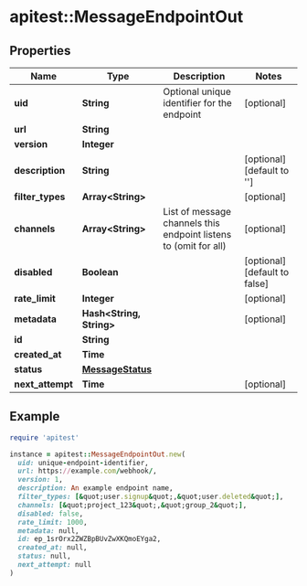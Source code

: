 # apitest::MessageEndpointOut

## Properties

| Name | Type | Description | Notes |
| ---- | ---- | ----------- | ----- |
| **uid** | **String** | Optional unique identifier for the endpoint | [optional] |
| **url** | **String** |  |  |
| **version** | **Integer** |  |  |
| **description** | **String** |  | [optional][default to &#39;&#39;] |
| **filter_types** | **Array&lt;String&gt;** |  | [optional] |
| **channels** | **Array&lt;String&gt;** | List of message channels this endpoint listens to (omit for all) | [optional] |
| **disabled** | **Boolean** |  | [optional][default to false] |
| **rate_limit** | **Integer** |  | [optional] |
| **metadata** | **Hash&lt;String, String&gt;** |  | [optional] |
| **id** | **String** |  |  |
| **created_at** | **Time** |  |  |
| **status** | [**MessageStatus**](MessageStatus.md) |  |  |
| **next_attempt** | **Time** |  | [optional] |

## Example

```ruby
require 'apitest'

instance = apitest::MessageEndpointOut.new(
  uid: unique-endpoint-identifier,
  url: https://example.com/webhook/,
  version: 1,
  description: An example endpoint name,
  filter_types: [&quot;user.signup&quot;,&quot;user.deleted&quot;],
  channels: [&quot;project_123&quot;,&quot;group_2&quot;],
  disabled: false,
  rate_limit: 1000,
  metadata: null,
  id: ep_1srOrx2ZWZBpBUvZwXKQmoEYga2,
  created_at: null,
  status: null,
  next_attempt: null
)
```

